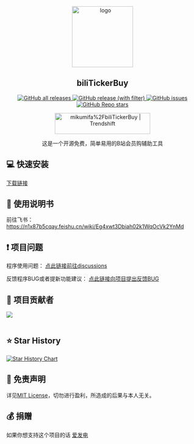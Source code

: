 <div align="center">
  <a href="https://github.com/mikumifa/biliTickerBuy" target="_blank">
    <img width="160" src="assets/icon.ico" alt="logo">
  </a>
  <h2 id="koishi">biliTickerBuy</h1>

<p>
  <!-- GitHub Downloads -->
  <a href="https://github.com/mikumifa/biliTickerBuy/releases">
    <img src="https://img.shields.io/github/downloads/mikumifa/biliTickerBuy/total" alt="GitHub all releases">
  </a>
  <!-- GitHub Release Version -->
  <a href="https://github.com/mikumifa/biliTickerBuy/releases">
    <img src="https://img.shields.io/github/v/release/mikumifa/biliTickerBuy" alt="GitHub release (with filter)">
  </a>
  <!-- GitHub Issues -->
  <a href="https://github.com/mikumifa/biliTickerBuy/issues">
    <img src="https://img.shields.io/github/issues/mikumifa/biliTickerBuy" alt="GitHub issues">
  </a>
  <!-- GitHub Stars -->
  <a href="https://github.com/mikumifa/biliTickerBuy/stargazers">
    <img src="https://img.shields.io/github/stars/mikumifa/biliTickerBuy" alt="GitHub Repo stars">
  </a>
</p>
<a href="https://trendshift.io/repositories/11145" target="_blank"><img src="https://trendshift.io/api/badge/repositories/11145" alt="mikumifa%2FbiliTickerBuy | Trendshift" style="width: 250px; height: 55px;" width="250" height="55"/></a>

这是一个开源免费，简单易用的B站会员购辅助工具
</div>






## 💻 快速安装

[下载链接](https://github.com/mikumifa/biliTickerBuy/releases) 

## 👀 使用说明书
前往飞书： https://n1x87b5cqay.feishu.cn/wiki/Eg4xwt3Dbiah02k1WqOcVk2YnMd

## ❗ 项目问题

程序使用问题： [点此链接前往discussions](https://github.com/mikumifa/biliTickerBuy/discussions)

反馈程序BUG或者提新功能建议： [点此链接向项目提出反馈BUG](https://github.com/mikumifa/biliTickerBuy/issues/new/choose)



## 🤩 项目贡献者

<a href="https://github.com/mikumifa/biliTickerBuy/graphs/contributors">
  <img src="https://contrib.rocks/image?repo=mikumifa/biliTickerBuy&preview=true&max=&columns=" />
</a>
<br /><br />

## ⭐️ Star History

[![Star History Chart](https://api.star-history.com/svg?repos=mikumifa/biliTickerBuy&type=Date)](https://star-history.com/#mikumifa/biliTickerBuy&Date)

## 📩 免责声明

详见[MIT License](./LICENSE)，切勿进行盈利，所造成的后果与本人无关。

## 💰 捐赠

如果你想支持这个项目的话 [爱发电](https://afdian.com/a/mikumifa)
